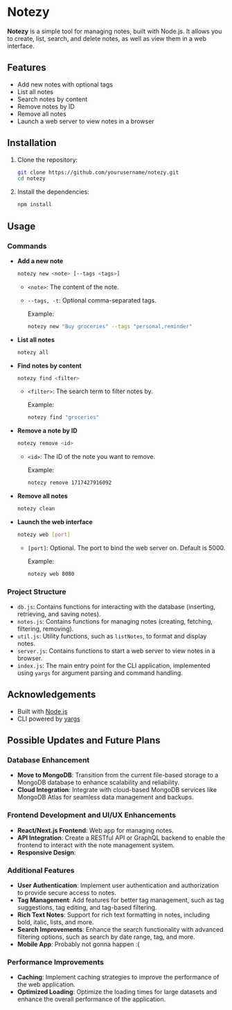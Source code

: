 # Notezy

**Notezy** is a simple tool for managing notes, built with Node.js. It allows you to create, list, search, and delete notes, as well as view them in a web interface.

## Features

- Add new notes with optional tags
- List all notes
- Search notes by content
- Remove notes by ID
- Remove all notes
- Launch a web server to view notes in a browser

## Installation

1. Clone the repository:

    ```sh
    git clone https://github.com/yourusername/notezy.git
    cd notezy
    ```

2. Install the dependencies:

    ```sh
    npm install
    ```

## Usage

### Commands

- **Add a new note**

    ```sh
    notezy new <note> [--tags <tags>]
    ```

  - `<note>`: The content of the note.
  - `--tags, -t`: Optional comma-separated tags.

    Example:

    ```sh
    notezy new "Buy groceries" --tags "personal,reminder"
    ```

- **List all notes**

    ```sh
    notezy all
    ```

- **Find notes by content**

    ```sh
    notezy find <filter>
    ```

  - `<filter>`: The search term to filter notes by.

    Example:

    ```sh
    notezy find "groceries"
    ```

- **Remove a note by ID**

    ```sh
    notezy remove <id>
    ```

  - `<id>`: The ID of the note you want to remove.

    Example:

    ```sh
    notezy remove 1717427916092
    ```

- **Remove all notes**

    ```sh
    notezy clean
    ```

- **Launch the web interface**

    ```sh
    notezy web [port]
    ```

  - `[port]`: Optional. The port to bind the web server on. Default is 5000.

    Example:

    ```sh
    notezy web 8080
    ```

### Project Structure

- `db.js`: Contains functions for interacting with the database (inserting, retrieving, and saving notes).
- `notes.js`: Contains functions for managing notes (creating, fetching, filtering, removing).
- `util.js`: Utility functions, such as `listNotes`, to format and display notes.
- `server.js`: Contains functions to start a web server to view notes in a browser.
- `index.js`: The main entry point for the CLI application, implemented using `yargs` for argument parsing and command handling.

## Acknowledgements

- Built with [Node.js](https://nodejs.org/)
- CLI powered by [yargs](http://yargs.js.org/)

## Possible Updates and Future Plans

### Database Enhancement

- **Move to MongoDB**: Transition from the current file-based storage to a MongoDB database to enhance scalability and reliability.
- **Cloud Integration**: Integrate with cloud-based MongoDB services like MongoDB Atlas for seamless data management and backups.

### Frontend Development and UI/UX Enhancements

- **React/Next.js Frontend**: Web app for managing notes.
- **API Integration**: Create a RESTful API or GraphQL backend to enable the frontend to interact with the note management system.
- **Responsive Design**:

### Additional Features

- **User Authentication**: Implement user authentication and authorization to provide secure access to notes.
- **Tag Management**: Add features for better tag management, such as tag suggestions, tag editing, and tag-based filtering.
- **Rich Text Notes**: Support for rich text formatting in notes, including bold, italic, lists, and more.
- **Search Improvements**: Enhance the search functionality with advanced filtering options, such as search by date range, tag, and more.
- **Mobile App**: Probably not gonna happen :(

### Performance Improvements

- **Caching**: Implement caching strategies to improve the performance of the web application.
- **Optimized Loading**: Optimize the loading times for large datasets and enhance the overall performance of the application.
